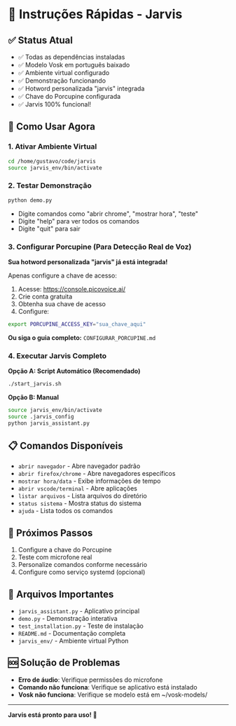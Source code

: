 # 🚀 Instruções Rápidas - Jarvis

## ✅ Status Atual
- ✅ Todas as dependências instaladas
- ✅ Modelo Vosk em português baixado
- ✅ Ambiente virtual configurado
- ✅ Demonstração funcionando
- ✅ Hotword personalizada "jarvis" integrada
- ✅ Chave do Porcupine configurada
- ✅ Jarvis 100% funcional!

## 🎯 Como Usar Agora

### 1. Ativar Ambiente Virtual
```bash
cd /home/gustavo/code/jarvis
source jarvis_env/bin/activate
```

### 2. Testar Demonstração
```bash
python demo.py
```
- Digite comandos como "abrir chrome", "mostrar hora", "teste"
- Digite "help" para ver todos os comandos
- Digite "quit" para sair

### 3. Configurar Porcupine (Para Detecção Real de Voz)
**Sua hotword personalizada "jarvis" já está integrada!** 

Apenas configure a chave de acesso:
1. Acesse: https://console.picovoice.ai/
2. Crie conta gratuita
3. Obtenha sua chave de acesso
4. Configure:
```bash
export PORCUPINE_ACCESS_KEY="sua_chave_aqui"
```

**Ou siga o guia completo:** `CONFIGURAR_PORCUPINE.md`

### 4. Executar Jarvis Completo

**Opção A: Script Automático (Recomendado)**
```bash
./start_jarvis.sh
```

**Opção B: Manual**
```bash
source jarvis_env/bin/activate
source .jarvis_config
python jarvis_assistant.py
```

## 📋 Comandos Disponíveis
- `abrir navegador` - Abre navegador padrão
- `abrir firefox/chrome` - Abre navegadores específicos
- `mostrar hora/data` - Exibe informações de tempo
- `abrir vscode/terminal` - Abre aplicações
- `listar arquivos` - Lista arquivos do diretório
- `status sistema` - Mostra status do sistema
- `ajuda` - Lista todos os comandos

## 🔧 Próximos Passos
1. Configure a chave do Porcupine
2. Teste com microfone real
3. Personalize comandos conforme necessário
4. Configure como serviço systemd (opcional)

## 📁 Arquivos Importantes
- `jarvis_assistant.py` - Aplicativo principal
- `demo.py` - Demonstração interativa
- `test_installation.py` - Teste de instalação
- `README.md` - Documentação completa
- `jarvis_env/` - Ambiente virtual Python

## 🆘 Solução de Problemas
- **Erro de áudio**: Verifique permissões do microfone
- **Comando não funciona**: Verifique se aplicativo está instalado
- **Vosk não funciona**: Verifique se modelo está em ~/vosk-models/

---
**Jarvis está pronto para uso! 🎉**
